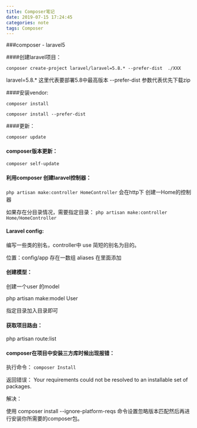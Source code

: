 ```yaml
---
title: Composer笔记
date: 2019-07-15 17:24:45
categories: note
tags: Composer
---
```


###composer - laravel5

####创建laravel项目：

`conposer create-project laravel/laravel=5.8.* --prefer-dist  ./XXX`

laravel=5.8.* 这里代表要部署5.8中最高版本   --prefer-dist  参数代表优先下载zip

####安装vendor:

`composer install`

`composer install --prefer-dist`

####更新：

`composer update`

#### composer版本更新：

`composer self-update`

#### 利用composer 创建laravel控制器：

`php artisan make:controller HomeController`
  会在http下 创建一Home的控制器

如果存在分目录情况，需要指定目录：
`php artisan make:controller Home/HomeController`  

#### Laravel config:

编写一些类的别名，controller中 use 简短的别名为目的。

位置：config/app    存在一数组 aliases  在里面添加

#### 创建模型：

创建一个user 的model

php artisan make:model User

指定目录加入目录即可

#### 获取项目路由：

php artisan route:list

#### composer在项目中安装三方库时候出现报错：

执行命令： `composer Install`

返回错误： Your requirements could not be resolved to an installable set of packages.

解决：

使用 composer install --ignore-platform-reqs 命令设置忽略版本匹配然后再进行安装你所需要的composer包。